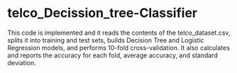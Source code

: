 # telco_Decission_tree-Classifier
This code is implemented and it reads the contents of the telco_dataset.csv, splits it into training and test sets, builds Decision Tree and Logistic Regression models, and performs 10-fold cross-validation. It also calculates and reports the accuracy for each fold, average accuracy, and standard deviation.
